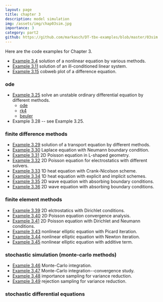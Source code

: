 ```yaml
---
layout: page
title: chapter 3
description: model simulation
img: /assets/img/chap03sim.jpg
importance: 3
category: part2
github: https://github.com/markasch/DT-tbx-examples/blob/master/03sim
---
```


Here are the code examples for Chapter 3.

- [Example 3.4](https://github.com/markasch/DT-tbx-examples/blob/master/03sim/x3p04_nonlineq.ipynb) solution of a nonlinear equation by various methods.
- [Example 3.11](https://github.com/markasch/DT-tbx-examples/blob/master/03sim/x3p11_linsys.m) solution of an ill-conditioned linear system.
- [Example 3.15](https://github.com/markasch/DT-tbx-examples/blob/master/03sim/x3p15_cobweb_plot.m) cobweb plot of a difference equation.

### ode
- [Example 3.25](https://github.com/markasch/DT-tbx-examples/blob/master/03sim/x3p25_ode_unstab) solve an unstable ordinary differential equation by different methods.
    - [ode](https://github.com/markasch/DT-tbx-examples/blob/master/03sim/x3p25_ode_unstab/ode_f.m)
    - [rk4](https://github.com/markasch/DT-tbx-examples/blob/master/03sim/x3p25_ode_unstab/rk4.m)
    - [beuler](https://github.com/markasch/DT-tbx-examples/blob/master/03sim/x3p25_ode_unstab/beuler.m)
- Example 3.28 -- see Example 3.25.

### finite difference methods
- [Example 3.29](https://github.com/markasch/DT-tbx-examples/blob/master/03sim/x3p29_transport) solution of a transport equation by different methods.
- [Example 3.30](https://github.com/markasch/DT-tbx-examples/blob/master/03sim/x3p30_Lap_Neumann.m) Laplace equation with Neumann boundary condition.
- [Example 3.31](https://github.com/markasch/DT-tbx-examples/blob/master/03sim/x3p31_Lap_2D) 2D Poisson equation in L-shaped geometry.
- [Example 3.32](https://github.com/markasch/DT-tbx-examples/blob/master/03sim/x3p32_poisson_sparse_FD.ipynb) 2D Poisson equation for electrostatics with different solvers.
- [Example 3.33](https://github.com/markasch/DT-tbx-examples/blob/master/03sim/x3p33_heat_CN.m) 1D heat equation with Crank-Nicolson scheme.
- [Example 3.34](https://github.com/markasch/DT-tbx-examples/blob/master/03sim/x3p34_heat_periodic.ipynb) 1D heat equation with explicit and implicit schemes.
- [Example 3.35](https://github.com/markasch/DT-tbx-examples/blob/master/03sim/x3p34_wave_abc) 2D wave equation with absorbing boundary conditions.
- [Example 3.36](https://github.com/markasch/DT-tbx-examples/blob/master/03sim/x3p34_wave_abc) 2D wave equation with absorbing boundary conditions.

### finite element methods
- [Example 3.39](https://github.com/markasch/DT-tbx-examples/blob/master/03sim/x3p39_electro.edp) 2D elctrostatics with Dirichlet conditions.
- [Example 3.40](https://github.com/markasch/DT-tbx-examples/blob/master/03sim/x3p40_poisson2D_conv.edp) 2D Poisson equation convergence analysis.
- [Example 3.41](https://github.com/markasch/DT-tbx-examples/blob/master/03sim/x3p41_poisson2D_dir_neu.edp) 2D Poisson equation with Dirichlet and Neumann conditions.
- [Example 3.43](https://github.com/markasch/DT-tbx-examples/blob/master/03sim/x3p43_ell_NL_mult.edp) nonlinear elliptic equation with Picard iteration.
- [Example 3.44](https://github.com/markasch/DT-tbx-examples/blob/master/03sim/x3p44_ell_NL_newton.edp) nonlinear elliptic equation with Newton iteration.
- [Example 3.45](https://github.com/markasch/DT-tbx-examples/blob/master/03sim/x3p45_ell_NL_add.edp) nonlinear elliptic equation with additive term.

### stochastic simulation (monte-carlo methods)
- [Example 3.46](https://github.com/markasch/DT-tbx-examples/blob/master/03sim/x3p46_MC_integration) Monte-Carlo integration.
- [Example 3.47](https://github.com/markasch/DT-tbx-examples/blob/master/03sim/x3p47_MC_integration) Monte-Carlo integration--convergence study.
- [Example 3.48](https://github.com/markasch/DT-tbx-examples/blob/master/03sim/x3p48_MC_importance) importance sampling for variance reduction.
- [Example 3.49](https://github.com/markasch/DT-tbx-examples/blob/master/03sim/x3p49_MC_reject) rejection sampling for variance reduction.

### stochastic differential equations





